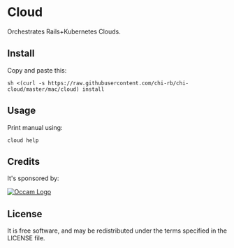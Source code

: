 # Cloud

Orchestrates Rails+Kubernetes Clouds.

## Install

Copy and paste this:
```
sh <(curl -s https://raw.githubusercontent.com/chi-rb/chi-cloud/master/mac/cloud) install
```

## Usage

Print manual using:
```
cloud help
```

## Credits

It's sponsored by:

[![Occam Logo](https://www.occam.global/wp-content/uploads/2018/01/Occam_V1_170px.png)](https://www.occam.global)

## License

It is free software, and may be redistributed under the terms specified in the LICENSE file.
